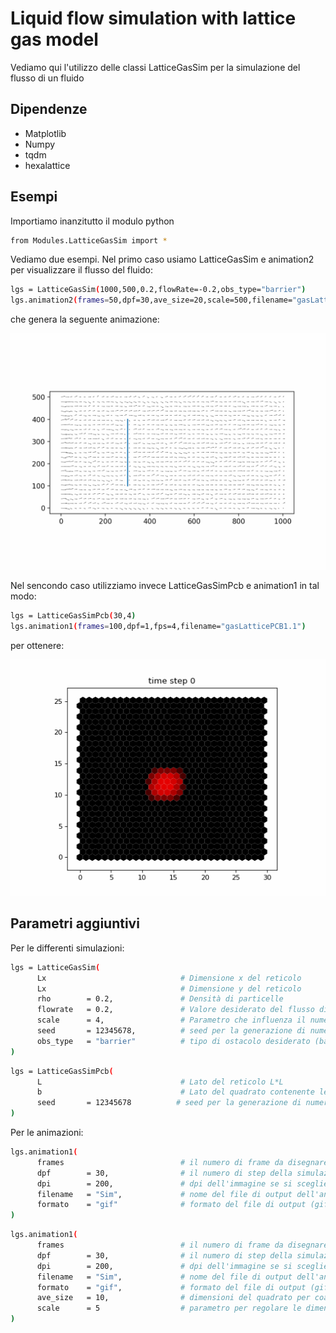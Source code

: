 # Liquid flow simulation with lattice gas model
Vediamo qui l'utilizzo delle classi LatticeGasSim per la simulazione del flusso di un fluido

## Dipendenze
* Matplotlib
* Numpy
* tqdm
* hexalattice

## Esempi
Importiamo inanzitutto il modulo python
```sh
from Modules.LatticeGasSim import *
```
Vediamo due esempi. Nel primo caso usiamo LatticeGasSim e animation2 per visualizzare il flusso del fluido:
```sh
lgs = LatticeGasSim(1000,500,0.2,flowRate=-0.2,obs_type="barrier")
lgs.animation2(frames=50,dpf=30,ave_size=20,scale=500,filename="gasLattice_barr")
```
che genera la seguente animazione:
<p align="center">
  <img width="600" src="https://github.com/oooidw/Proj_Lab_comp/blob/main/Examples/gasLattice_barr.gif">
</p>

Nel sencondo caso utilizziamo invece LatticeGasSimPcb e animation1 in tal modo:
```sh
lgs = LatticeGasSimPcb(30,4)
lgs.animation1(frames=100,dpf=1,fps=4,filename="gasLatticePCB1.1")
```
per ottenere:
<p align="center">
  <img width="600" src="https://github.com/oooidw/Proj_Lab_comp/blob/main/Examples/gasLatticePCB1.1.gif">
</p>

## Parametri aggiuntivi
Per le differenti simulazioni:
```sh
lgs = LatticeGasSim(
      Lx                              # Dimensione x del reticolo
      Lx                              # Dimensione y del reticolo
      rho        = 0.2,               # Densità di particelle
      flowrate   = 0.2,               # Valore desiderato del flusso di particelle
      scale      = 4,                 # Parametro che influenza il numero di inezioni per ottenere un certo flowrate
      seed       = 12345678,          # seed per la generazione di numeri casuali
      obs_type   = "barrier"          # tipo di ostacolo desiderato (barriera, quadrato o rombo)
)
```
```sh
lgs = LatticeGasSimPcb(
      L                               # Lato del reticolo L*L
      b                               # Lato del quadrato contenente le particelle iniziali
      seed       = 12345678          # seed per la generazione di numeri casuali
)
```
Per le animazioni:
```sh
lgs.animation1(
      frames                          # il numero di frame da disegnare
      dpf        = 30,                # il numero di step della simulazione per ogni frame
      dpi        = 200,               # dpi dell'immagine se si sceglie il formato gif
      filename   = "Sim",             # nome del file di output dell'animazione
      formato    = "gif"              # formato del file di output (gif o mp4)
)
```
```sh
lgs.animation1(
      frames                          # il numero di frame da disegnare
      dpf        = 30,                # il numero di step della simulazione per ogni frame
      dpi        = 200,               # dpi dell'immagine se si sceglie il formato gif
      filename   = "Sim",             # nome del file di output dell'animazione
      formato    = "gif",             # formato del file di output (gif o mp4)
      ave_size   = 10,                # dimensioni del quadrato per coarse grained average
      scale      = 5                  # parametro per regolare le dimensioni dei vettori
)
```
